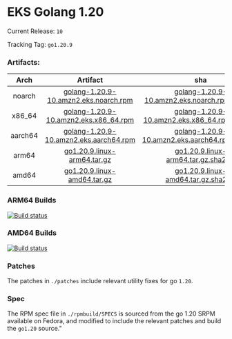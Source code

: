 # EKS Golang 1.20

Current Release: `10`

Tracking Tag: `go1.20.9`

### Artifacts:  
|Arch|Artifact|sha|
|:---:|:---:|:---:|
|noarch|[golang-1.20.9-10.amzn2.eks.noarch.rpm](https://distro.eks.amazonaws.com/golang-go1.20.9/release/10/x86_64/RPMS/noarch/golang-1.20.9-10.amzn2.eks.noarch.rpm)|[golang-1.20.9-10.amzn2.eks.noarch.rpm.sha256](https://distro.eks.amazonaws.com/golang-go1.20.9/release/10/x86_64/RPMS/noarch/golang-1.20.9-10.amzn2.eks.noarch.rpm.sha256)|
|x86_64|[golang-1.20.9-10.amzn2.eks.x86_64.rpm](https://distro.eks.amazonaws.com/golang-go1.20.9/release/10/x86_64/RPMS/x86_64/golang-1.20.9-10.amzn2.eks.x86_64.rpm)|[golang-1.20.9-10.amzn2.eks.x86_64.rpm.sha256](https://distro.eks.amazonaws.com/golang-go1.20.9/release/10/x86_64/RPMS/x86_64/golang-1.20.9-10.amzn2.eks.x86_64.rpm.sha256)|
|aarch64|[golang-1.20.9-10.amzn2.eks.aarch64.rpm](https://distro.eks.amazonaws.com/golang-go1.20.9/release/10/aarch64/RPMS/aarch64/golang-1.20.9-10.amzn2.eks.aarch64.rpm)|[golang-1.20.9-10.amzn2.eks.aarch64.rpm.sha256](https://distro.eks.amazonaws.com/golang-go1.20.9/release/10/aarch64/RPMS/aarch64/golang-1.20.9-10.amzn2.eks.aarch64.rpm.sha256)|
|arm64|[go1.20.9.linux-arm64.tar.gz](https://distro.eks.amazonaws.com/golang-go1.20.9/release/10/archives/linux/arm64/go1.20.9.linux-arm64.tar.gz)|[go1.20.9.linux-arm64.tar.gz.sha256](https://distro.eks.amazonaws.com/golang-go1.20.9/release/10/archives/linux/arm64/go1.20.9.linux-arm64.tar.gz.sha256)|
|amd64|[go1.20.9.linux-amd64.tar.gz](https://distro.eks.amazonaws.com/golang-go1.20.9/release/10/archives/linux/amd64/go1.20.9.linux-amd64.tar.gz)|[go1.20.9.linux-amd64.tar.gz.sha256](https://distro.eks.amazonaws.com/golang-go1.20.9/release/10/archives/linux/amd64/go1.20.9.linux-amd64.tar.gz.sha256)|


### ARM64 Builds
[![Build status](https://prow.eks.amazonaws.com/badge.svg?jobs=golang-1-20-ARM64-PROD-tooling-postsubmit)](https://prow.eks.amazonaws.com/?repo=aws%2Feks-distro-build-tooling&type=postsubmit)

### AMD64 Builds
[![Build status](https://prow.eks.amazonaws.com/badge.svg?jobs=golang-1-20-tooling-postsubmit)](https://prow.eks.amazonaws.com/?repo=aws%2Feks-distro-build-tooling&type=postsubmit)

### Patches
The patches in `./patches` include relevant utility fixes for go `1.20`.

### Spec
The RPM spec file in `./rpmbuild/SPECS` is sourced from the go 1.20 SRPM available on Fedora, and modified to include the relevant patches and build the `go1.20` source."
